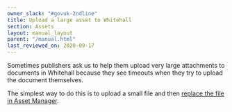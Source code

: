 ```yaml
---
owner_slack: "#govuk-2ndline"
title: Upload a large asset to Whitehall
section: Assets
layout: manual_layout
parent: "/manual.html"
last_reviewed_on: 2020-09-17
---
```


Sometimes publishers ask us to help them upload very large attachments to
documents in Whitehall because they see timeouts when they try to upload the
document themselves.

The simplest way to do this is to upload a small file and then
[replace the file in Asset Manager](howto-replace-an-assets-file.html).
